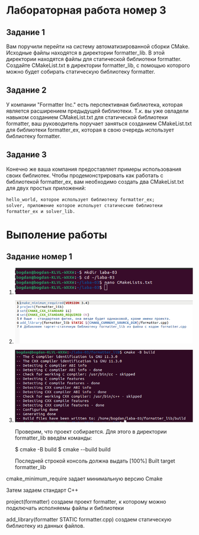 # Лабораторная работа номер 3
## Задание 1

Вам поручили перейти на систему автоматизированной сборки CMake. Исходные файлы находятся в директории formatter_lib. В этой директории находятся файлы для статической библиотеки formatter. Создайте CMakeList.txt в директории formatter_lib, с помощью которого можно будет собирать статическую библиотеку formatter.

## Задание 2

У компании "Formatter Inc." есть перспективная библиотека, которая является расширением предыдущей библиотеки. Т.к. вы уже овладели навыком созданием CMakeList.txt для статической библиотеки formatter, ваш руководитель поручает заняться созданием CMakeList.txt для библиотеки formatter_ex, которая в свою очередь использует библиотеку formatter.

## Задание 3

Конечно же ваша компания предоставляет примеры использования своих библиотек. Чтобы продемонстрировать как работать с библиотекой formatter_ex, вам необходимо создать два CMakeList.txt для двух простых приложений:

    hello_world, которое использует библиотеку formatter_ex;
    solver, приложение которое испольует статические библиотеки formatter_ex и solver_lib.
# Выполение работы
## Задание номер 1
 1) ![image](https://github.com/BogdanKoval4uk/laboratornay3/blob/main/%D0%A1%D0%BD%D0%B8%D0%BC%D0%BE%D0%BA%20%D1%8D%D0%BA%D1%80%D0%B0%D0%BD%D0%B0%20%D0%BE%D1%82%202023-05-12%2020-04-34.png)
 2) ![image](https://github.com/BogdanKoval4uk/laboratornay3/blob/main/%D0%A1%D0%BD%D0%B8%D0%BC%D0%BE%D0%BA%20%D1%8D%D0%BA%D1%80%D0%B0%D0%BD%D0%B0%20%D0%BE%D1%82%202023-05-17%2015-58-52.png)
 3) ![image](https://github.com/BogdanKoval4uk/laboratornay3/blob/main/%D0%A1%D0%BD%D0%B8%D0%BC%D0%BE%D0%BA%20%D1%8D%D0%BA%D1%80%D0%B0%D0%BD%D0%B0%20%D0%BE%D1%82%202023-05-15%2011-01-36.png)
 

    Проверим, что проект собирается. Для этого в директории formatter_lib введём команды:

    $ cmake -B build
    $ cmake --build build

    Последней строкой консоль должна выдать [100%] Built target formatter_lib

cmake_minimum_require задает минимальную версию Cmake

Затем задаем стандарт C++

project(formatter) создаем проект formatter, к которому можно подключать исполняемы файлы и библиотеки

add_library(formatter STATIC formatter.cpp) создаем статическую библиотеку из данных файлов.

